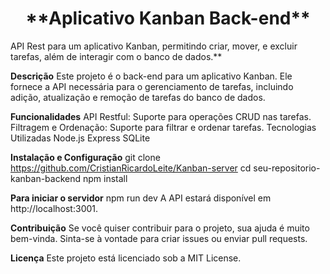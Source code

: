 <h1 align="center">**Aplicativo Kanban Back-end**</h1>
API Rest para um aplicativo Kanban, permitindo criar, mover, e excluir tarefas, além de interagir com o banco de dados.**

**Descrição**
Este projeto é o back-end para um aplicativo Kanban. Ele fornece a API necessária para o gerenciamento de tarefas, incluindo adição, atualização e remoção de tarefas do banco de dados.

**Funcionalidades**
API Restful: Suporte para operações CRUD nas tarefas.
Filtragem e Ordenação: Suporte para filtrar e ordenar tarefas.
Tecnologias Utilizadas
Node.js
Express
SQLite

**Instalação e Configuração**
git clone https://github.com/CristianRicardoLeite/Kanban-server
cd seu-repositorio-kanban-backend
npm install

**Para iniciar o servidor**
npm run dev
A API estará disponível em http://localhost:3001.

**Contribuição**
Se você quiser contribuir para o projeto, sua ajuda é muito bem-vinda. Sinta-se à vontade para criar issues ou enviar pull requests.

**Licença**
Este projeto está licenciado sob a MIT License.